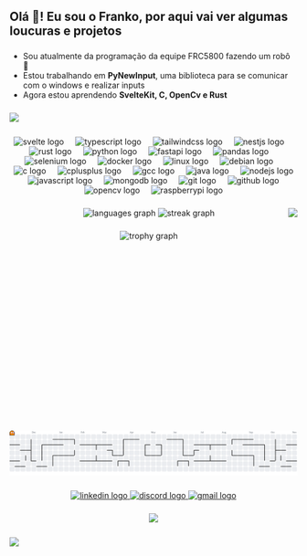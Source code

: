 <h2 align="left">Olá 👋! Eu sou o Franko, por aqui vai ver algumas loucuras e projetos</h2>

###

  - Sou atualmente da programação da equipe FRC5800 fazendo um robô 🤖
  - Estou trabalhando em **PyNewInput**, uma biblioteca para se comunicar com o windows e realizar inputs
  - Agora estou aprendendo **SvelteKit, C, OpenCv e Rust**

###
<div>
  <img style="100%" src="https://capsule-render.vercel.app/api?type=waving&height=100&section=header&reversal=false&text=Franko&fontSize=70&fontColor=FFFFFF&fontAlign=50&fontAlignY=50&stroke=-&descSize=20&descAlign=50&descAlignY=50&color=gradient"  />
</div>

###

<div align="center">
  <img src="https://cdn.jsdelivr.net/gh/devicons/devicon/icons/svelte/svelte-original.svg" height="80" alt="svelte logo"  />
  <img width="12" />
  <img src="https://skillicons.dev/icons?i=ts" height="80" alt="typescript logo"  />
  <img width="12" />
  <img src="https://skillicons.dev/icons?i=tailwind" height="80" alt="tailwindcss logo"  />
  <img width="12" />
  <img src="https://skillicons.dev/icons?i=nestjs" height="80" alt="nestjs logo"  />
  <img width="12" />
  <img src="https://skillicons.dev/icons?i=rust" height="80" alt="rust logo"  />
  <img width="12" />
  <img src="https://skillicons.dev/icons?i=py" height="80" alt="python logo"  />
  <img width="12" />
  <img src="https://cdn.jsdelivr.net/gh/devicons/devicon/icons/fastapi/fastapi-original.svg" height="80" alt="fastapi logo"  />
  <img width="12" />
  <img src="https://cdn.jsdelivr.net/gh/devicons/devicon/icons/pandas/pandas-original.svg" height="80" alt="pandas logo"  />
  <img width="12" />
  <img src="https://cdn.jsdelivr.net/gh/devicons/devicon/icons/selenium/selenium-original.svg" height="80" alt="selenium logo"  />
  <img width="12" />
  <img src="https://cdn.jsdelivr.net/gh/devicons/devicon/icons/docker/docker-original.svg" height="80" alt="docker logo"  />
  <img width="12" />
  <img src="https://cdn.jsdelivr.net/gh/devicons/devicon/icons/linux/linux-original.svg" height="80" alt="linux logo"  />
  <img width="12" />
  <img src="https://cdn.jsdelivr.net/gh/devicons/devicon/icons/debian/debian-original.svg" height="80" alt="debian logo"  />
  <img width="12" />
  <img src="https://cdn.jsdelivr.net/gh/devicons/devicon/icons/c/c-original.svg" height="80" alt="c logo"  />
  <img width="12" />
  <img src="https://cdn.jsdelivr.net/gh/devicons/devicon/icons/cplusplus/cplusplus-original.svg" height="80" alt="cplusplus logo"  />
  <img width="12" />
  <img src="https://cdn.jsdelivr.net/gh/devicons/devicon/icons/gcc/gcc-original.svg" height="80" alt="gcc logo"  />
  <img width="12" />
  <img src="https://cdn.jsdelivr.net/gh/devicons/devicon/icons/java/java-original.svg" height="80" alt="java logo"  />
  <img width="12" />
  <img src="https://cdn.jsdelivr.net/gh/devicons/devicon/icons/nodejs/nodejs-original.svg" height="80" alt="nodejs logo"  />
  <img width="12" />
  <img src="https://cdn.jsdelivr.net/gh/devicons/devicon/icons/javascript/javascript-original.svg" height="80" alt="javascript logo"  />
  <img width="12" />
  <img src="https://cdn.jsdelivr.net/gh/devicons/devicon/icons/mongodb/mongodb-original.svg" height="80" alt="mongodb logo"  />
  <img width="12" />
  <img src="https://cdn.jsdelivr.net/gh/devicons/devicon/icons/git/git-original.svg" height="80" alt="git logo"  />
  <img width="12" />
  <img src="https://cdn.jsdelivr.net/gh/devicons/devicon/icons/github/github-original.svg" height="80" alt="github logo"  />
  <img width="12" />
  <img src="https://cdn.jsdelivr.net/gh/devicons/devicon/icons/opencv/opencv-original.svg" height="80" alt="opencv logo"  />
  <img width="12" />
  <img src="https://cdn.jsdelivr.net/gh/devicons/devicon/icons/raspberrypi/raspberrypi-original.svg" height="80" alt="raspberrypi logo"  />
</div>

###

<img align="right" height="390" src="https://camo.githubusercontent.com/9e4bc2d9fd1a2f7b7df9713daf5ccad34ade77b0f01017b3cdaa2969932b23c8/68747470733a2f2f6d656469612e67697068792e636f6d2f6d656469612f715061397655594355727836772f67697068792e676966"  />

###

<div align="center">
  <img src="https://github-readme-stats.vercel.app/api/top-langs?username=franko12345&locale=en&hide_title=false&layout=compact&card_width=320&langs_count=5&theme=dracula&hide_border=false&order=2" height="150" alt="languages graph"  />
  <img src="https://streak-stats.demolab.com?user=franko12345&locale=en&mode=daily&theme=dracula&hide_border=false&border_radius=5&order=3" height="150" alt="streak graph"  />
</div>

###

<div align="center">
  <img src="https://github-profile-trophy.vercel.app?username=franko12345&theme=dracula&column=-1&row=1&margin-w=8&margin-h=8&no-bg=false&no-frame=false&order=4" height="150" alt="trophy graph"  />
</div>

###

<br clear="both">

<picture>
  <source media="(prefers-color-scheme: dark)" srcset="https://raw.githubusercontent.com/franko12345/franko12345/output/pacman-contribution-graph-dark.svg">
  <source media="(prefers-color-scheme: light)" srcset="https://raw.githubusercontent.com/franko12345/franko12345/output/pacman-contribution-graph.svg">
  <img alt="pacman contribution graph" src="https://raw.githubusercontent.com/franko12345/franko12345/output/pacman-contribution-graph.svg">
</picture>

###

<div align="center">
  <a href="https://www.linkedin.com/in/franco-de-luca-99896335b/" target="_blank">
    <img src="https://raw.githubusercontent.com/maurodesouza/profile-readme-generator/master/src/assets/icons/social/linkedin/default.svg" width="70" height="50" alt="linkedin logo"  />
  </a>
  <a href="franko7712" target="_blank">
    <img src="https://raw.githubusercontent.com/maurodesouza/profile-readme-generator/master/src/assets/icons/social/discord/default.svg" width="70" height="50" alt="discord logo"  />
  </a>
  <a href="franco@delucca.pro.br" target="_blank">
    <img src="https://raw.githubusercontent.com/maurodesouza/profile-readme-generator/master/src/assets/icons/social/gmail/default.svg" width="70" height="50" alt="gmail logo"  />
  </a>
</div>

###

<div align="center">
  <img src="https://count.getloli.com/@:franko12345?theme=3d-num&padding=5&offset=0&scale=0.7&align=center&pixelated=1&darkmode=auto"  />
</div>

###

<div>
  <img style="100%" src="https://capsule-render.vercel.app/api?type=waving&height=100&section=footer&reversal=false&fontSize=70&fontColor=FFFFFF&fontAlign=50&fontAlignY=50&stroke=-&descSize=20&descAlign=50&descAlignY=50&color=gradient"  />
</div>

###
